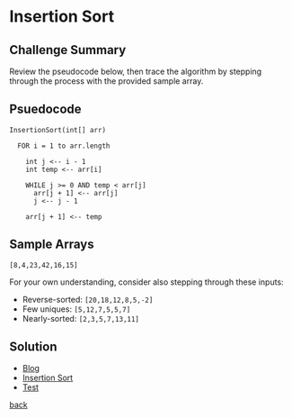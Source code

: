 # Insertion Sort

## Challenge Summary

Review the pseudocode below, then trace the algorithm by stepping through the process with the provided sample array.

## Psuedocode

```plaintext
InsertionSort(int[] arr)

  FOR i = 1 to arr.length

    int j <-- i - 1
    int temp <-- arr[i]

    WHILE j >= 0 AND temp < arr[j]
      arr[j + 1] <-- arr[j]
      j <-- j - 1

    arr[j + 1] <-- temp
```

## Sample Arrays

`[8,4,23,42,16,15]`

For your own understanding, consider also stepping through these inputs:

- Reverse-sorted: `[20,18,12,8,5,-2]`
- Few uniques: `[5,12,7,5,5,7]`
- Nearly-sorted: `[2,3,5,7,13,11]`

## Solution

- [Blog](./BLOG.md)
- [Insertion Sort](./insertion-sort.js)
- [Test](./insertion-sort.test.js)

[back](../README.md)
